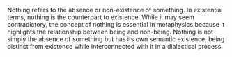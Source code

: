 
Nothing refers to the absence or non-existence of something. In existential terms, nothing is the counterpart to existence. While it may seem contradictory, the concept of nothing is essential in metaphysics because it highlights the relationship between being and non-being. Nothing is not simply the absence of something but has its own semantic existence, being distinct from existence while interconnected with it in a dialectical process.

###
